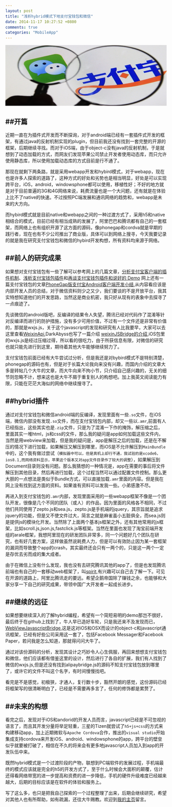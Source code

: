 ```yaml
---
layout: post
title: "浅析hybrid模式下地支付宝钱包和微信"
date: 2014-11-17 10:27:52 +0800
comments: true
categories: "MobileApp"
---
```


![image](/images/custom_images/weixin-zhifubao.png)

<!-- more -->

##开篇
---
近期一直在为插件式开发而不断探询，对于android端已经有一套插件式开发的框架，有通过java的反射机制实现的plugin，但目前我还没有找到一套完整的开源的框架，后期继续寻找。而对于iOS端，由于object-c没有java的反射机制，于是就想到了动态加载的方式，而网友们发现苹果公司禁止开发者使用动态库，而只允许使用静态库，所以使用加载动态库的方式目前是行不通了。

那现在就剩下两条路，就是采用webapp开发和hybird模式，对于webapp，现在也是许多人探索的道路了，这种方式的好处和劣势也是相当明显，好处是可以实现跨平台，iOS，android，windowsphone都可以使用，移植性好；不好的地方就是对于目前普遍的3G和4G网络来说，耗费流量也是一个大问题，还有就是在体验上比不了native的快速。不过按照PC端发展和通讯网络的趋势和，webapp是未来的大方向。

而hybird模式就是目前native和webapp之间的一种过渡方式了，采用h5和native相结合的模式，目前已经有相当成熟的发展了，阿里巴巴和腾讯都有自己的一套框架，而网络上也有组织开源了这方面的源码，像phonegap和cordva就是早期的践行者，现在也有不少公司推出了商业版，具体可以到网络上搜寻，今天我要记录的就是我在研究支付宝钱包和微信的hybird开发构想，所有资料均来源于网络。

##前人的研究成果
---
如果想对支付宝钱包有一些了解可以参考网上的几篇文章，[分析支付宝客户端的插件机制](http://blog.devtang.com/blog/2013/06/23/alipay-plugin-mechanism/)、[浅析支付宝钱包插件](http://imallen.com/blog/2013/06/26/inside-alipay-plugin.html)和[再谈支付宝钱包插件和说好的 Demo](http://imallen.com/blog/2013/07/06/about-alipay-plugin-and-phonegap.html) 网上还有一篇支付宝钱包的文章[PhoneGap版支付宝Android客户端开发小结](http://www.wojilu.com/forum1/post/22475),从内容看应该是内部开发人员的总结，对于微信资料则少之又少，我们要谈的不是开放平台，我其实特想知道他们的开发思路，当然这是商业机密，我只好从现有的表象中去探寻了一点痕迹了。

先谈微信的android版吧，反编译的结果令人失望，腾讯已经对代码作了混淆等针对反编译而进行的防护措施，没有多少可用价值，不过有一个文件还是非常有价值的，那就是wxjs.js，关于这个javascript的发现和研究有人比我要早，大家可以去这里查看[WeixinApi](https://github.com/zxlie/WeixinApi),DarkAbyss也写了一篇介绍 [weixinJSBridge的介绍](http://www.gbtags.com/gb/share/2944.htm),iOS包里的wxjs.js是经过压缩过得，所以看的很吃力，由于所获信息有限，对微信的研究也就只能先进行到这里，期待着其他大牛能够继续努力了。

支付宝钱包前面已经有大牛尝试过分析，但是我还是对bybird模式不是特别清楚，phonegap的源码也有，但是对于长篇大论我向来没有兴趣，而国内介绍的文章大多是转帖几个大牛的文章，而大牛向来不拘小节，只介绍自己感兴趣的，无关的细节则忽略不计，想来这也是大牛不屑于重复别人的构想吧。加上我英文阅读能力有限，只能在茫茫大海似的网络中继续搜寻了。

##hybrid插件
---
通过对支付宝钱包和微信android端的反编译，发现里面有一些`.so`文件，在iOS端，微信内部没有发现`.so`文件，而在支付宝钱包内部，却又一些以`.amr`,前面有人已经指出，这些其实也是`.zip`文件，只是为了混淆一下作的掩饰，解压缩之后，里面其实一堆html，js和css的文件，那么我的疑问是app如何加载这些文件内，当然是用webview来加载，但是我的疑问是，app是解压之后的加载，还是在不解压的情况下进行加载，如果解压又解压到哪里，而iOS是不允许解压到`MainBundle`中的，这个我有做过尝试（`模拟器中可以，但是真机上却行不通，我试验的是xcode6，ios8.1,而网络资料显示，苹果这个版本又对app文件目录作了较大的调整`），如果解压到Document目录则没有问题。那么我猜想的一种情况是，app在需要的事后将文件解压到其他目录，然后再进行加载，这个过程当然可以通过配置文件控制。那么更大胆的一点想法是类似于Bundle方式，可以直接加载`.amr`里面的内容。但是我在网上没有找到这方面的资料。如果谁有资料可以发我一些。小弟感激不尽。

再进入到支付宝钱包的`.amr`内部，发现里面采用的一些webapp框架不像是一个团队开发，很像是几个不同的团队（或人）的作品，因为里面的风格各不相同，不过他们共同使用了zepto.js和sea.js，zepto.js是手机端的jquery，其宗旨就是追求jquery的功能，但是又不使文件过大，简言之就是麻雀虽小五脏俱全，而sea.js则是提供js的模块化开发。当然除了上面两个基本js框架之外，还有其他常用的js框架，比如scroll.js,json.js,fastclick.js等框架。当然在里面也发现了淘宝前端开发组的arale框架，我想阿里现在的研发团队非常多，同一个问题好几个团队在研究，也有好几套方案，这样做虽然说耗费人力，但是可以有效防止因为某一套框架的漏洞而导致整个app的crash，其实最终还会只有一两个的，只是这一两个一定是存优去劣而成的集大成者。

由于在微信上没有什么发现，我也没有去研究腾讯其他的app了，但是也发现腾讯前端也有自己的一套移动web框架了，叫[spirit](http://alloyteam.github.io/Spirit/),有兴趣可以自己去了解一下。可见在开源的道路上，阿里比腾讯走的要远。希望企鹅帝国除了赚钱之余，也能够和大家分享一下自己的研究成果，带领中国广大开发者一起成长进步。

##继续的远征
---
如果想要继续深入的了解hybrid编程，希望有一个简短易明的demo那岂不很好，最后终于在github上找到了，牛人早已造好车轮，只是我还来不及发现而已，[WebViewJavascriptBridge](https://github.com/marcuswestin/WebViewJavascriptBridge),这是这对iOS和OSX而设计的object-c和javascript通讯框架，已经有好些公司采用这一套了，包括Facebook Messager和Facebook Paper，若问我是怎么知道，那就得问问大牛了。

通过对该份源码的分析，发现其设计之巧妙令人心生佩服，再回来想想支付宝钱包和微信，他们应该都有借鉴这里的设计，然后进行了各自的扩展，我们有人找到了微信的wxjs.js,但是还没有找到alipaybridge.js的源码不知支付宝钱包放到哪里了，或许它的文件不叫这个名字，有时间慢慢找吧。

看完是不是感觉，初极狭，才通人，复行数十步，豁然开朗的感觉，这份源码已经将框架写的很清晰明白了，已经是不需要再多言了，任何的修饰都是累赘了。

##未来的构想
---
看完之后，发现对于iOS和andorid的开发人员而言，javascript已经是不可忽视的语言了，而且其开发分量将举足轻重，三星的Tizen就尝试了`h5+js+css`的方式来构建移动app，加上近期微软与`Apache Cordova`合作，推出的`visual studio`开始集成支持cordova来开发iOS、android、windowsphone的app，跨平台的壁垒似乎就要被打破了，相信在不久的将来会有更多地javascript人员加入到app的开发队伍中来。

既然hybrid模式是一个过渡阶段的产物，联想到PC端软件的发展过程，手机端最终的模式应该就是完全的h5的开发方式了，至于什么时候会大面积的颠覆，估计还得看网络带宽的进一步提高和资费的进一步降低，手机的硬件升级难度已经越来越大，后期的目标应该是在软件的体验和服务上。

写了这么多，也只是把我自己探索的一个过程整理了出来，后期会继续研究，希望对其他人也有所帮助，如有疏漏，还往大牛赐教。欢迎到[我的主页](http://codefunny.github.io)留言。
